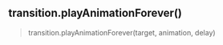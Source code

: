 
## transition.playAnimationForever()

> transition.playAnimationForever(target, animation, delay)


